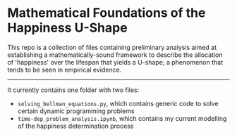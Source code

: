 # Mathematical Foundations of the Happiness U-Shape

This repo is a collection of files containing preliminary analysis aimed at establishing a mathematically-sound framework to describe the allocation of 'happiness' over the lifespan that yields a U-shape; a phenomenon that tends to be seen in empirical evidence.

---

It currently contains one folder with two files:
- `solving_bellman_equations.py`, which contains generic code to solve certain dynamic programming problems
- `time-dep_problem_analysis.ipynb`, which contains my current modelling of the happiness determination process
